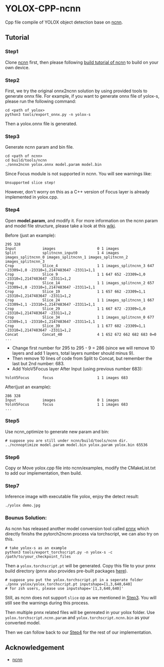 # YOLOX-CPP-ncnn

Cpp file compile of YOLOX object detection base on [ncnn](https://github.com/Tencent/ncnn).  

## Tutorial

### Step1
Clone [ncnn](https://github.com/Tencent/ncnn) first, then please following [build tutorial of ncnn](https://github.com/Tencent/ncnn/wiki/how-to-build) to build on your own device.

### Step2
First, we try the original onnx2ncnn solution by using provided tools to generate onnx file.
For example, if you want to generate onnx file of yolox-s, please run the following command:
```shell
cd <path of yolox>
python3 tools/export_onnx.py -n yolox-s
```
Then a yolox.onnx file is generated.

### Step3
Generate ncnn param and bin file.
```shell
cd <path of ncnn>
cd build/tools/ncnn
./onnx2ncnn yolox.onnx model.param model.bin
```

Since Focus module is not supported in ncnn. You will see warnings like:
```shell
Unsupported slice step!
```
However, don't worry on this as a C++ version of Focus layer is already implemented in yolox.cpp.

### Step4
Open **model.param**, and modify it. For more information on the ncnn param and model file structure, please take a look at this [wiki](https://github.com/Tencent/ncnn/wiki/param-and-model-file-structure).

Before (just an example):
```
295 328
Input            images                   0 1 images
Split            splitncnn_input0         1 4 images images_splitncnn_0 images_splitncnn_1 images_splitncnn_2 images_splitncnn_3
Crop             Slice_4                  1 1 images_splitncnn_3 647 -23309=1,0 -23310=1,2147483647 -23311=1,1
Crop             Slice_9                  1 1 647 652 -23309=1,0 -23310=1,2147483647 -23311=1,2
Crop             Slice_14                 1 1 images_splitncnn_2 657 -23309=1,0 -23310=1,2147483647 -23311=1,1
Crop             Slice_19                 1 1 657 662 -23309=1,1 -23310=1,2147483647 -23311=1,2
Crop             Slice_24                 1 1 images_splitncnn_1 667 -23309=1,1 -23310=1,2147483647 -23311=1,1
Crop             Slice_29                 1 1 667 672 -23309=1,0 -23310=1,2147483647 -23311=1,2
Crop             Slice_34                 1 1 images_splitncnn_0 677 -23309=1,1 -23310=1,2147483647 -23311=1,1
Crop             Slice_39                 1 1 677 682 -23309=1,1 -23310=1,2147483647 -23311=1,2
Concat           Concat_40                4 1 652 672 662 682 683 0=0
...
```
* Change first number for 295 to 295 - 9 = 286 (since we will remove 10 layers and add 1 layers, total layers number should minus 9). 
* Then remove 10 lines of code from Split to Concat, but remember the last but 2nd number: 683.
* Add YoloV5Focus layer After Input (using previous number 683):
```
YoloV5Focus      focus                    1 1 images 683
```
After(just an example):
```
286 328
Input            images                   0 1 images
YoloV5Focus      focus                    1 1 images 683
...
```

### Step5
Use ncnn_optimize to generate new param and bin:
```shell
# suppose you are still under ncnn/build/tools/ncnn dir.
../ncnnoptimize model.param model.bin yolox.param yolox.bin 65536
```

### Step6
Copy or Move yolox.cpp file into ncnn/examples, modify the CMakeList.txt to add our implementation, then build.

### Step7
Inference image with executable file yolox, enjoy the detect result:
```shell
./yolox demo.jpg
```

### Bounus Solution:
As ncnn has released another model conversion tool called [pnnx](https://zhuanlan.zhihu.com/p/427620428) which directly finishs the pytorch2ncnn process via torchscript, we can also try on this.

```shell
# take yolox-s as an example
python3 tools/export_torchscript.py -n yolox-s -c /path/to/your_checkpoint_files
```
Then a `yolox.torchscript.pt` will be generated. Copy this file to your pnnx build directory (pnnx also provides pre-built packages [here](https://github.com/pnnx/pnnx/releases/tag/20220720)).

```shell
# suppose you put the yolox.torchscript.pt in a seperate folder
./pnnx yolox/yolox.torchscript.pt inputshape=[1,3,640,640]
# for zsh users, please use inputshape='[1,3,640,640]'
```
Still, as ncnn does not support `slice` op as we mentioned in [Step3](https://github.com/Megvii-BaseDetection/YOLOX/tree/main/demo/ncnn/cpp#step3). You will still see the warnings during this process.

Then multiple pnnx related files will be genreated in your yolox folder. Use `yolox.torchscript.ncnn.param` and `yolox.torchscript.ncnn.bin` as your converted model. 

Then we can follow back to our [Step4](https://github.com/Megvii-BaseDetection/YOLOX/tree/main/demo/ncnn/cpp#step4) for the rest of our implementation.

## Acknowledgement

* [ncnn](https://github.com/Tencent/ncnn)
